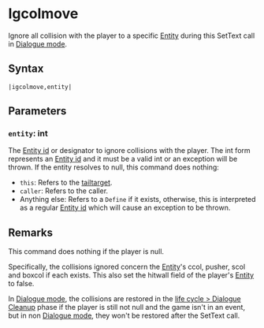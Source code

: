 # Igcolmove

Ignore all collision with the player to a specific [Entity](../../../Data%20format/Entity.md) during this SetText call in [Dialogue mode](../../Dialogue%20mode.md).

## Syntax

````
|igcolmove,entity|
````

## Parameters

### `entity`: int

The [Entity id](../Entity%20id.md) or designator to ignore collisions with the player. The int form represents an [Entity id](../Entity%20id.md) and it must be a valid int or an exception will be thrown. If the entity resolves to null, this command does nothing:

* `this`: Refers to the [tailtarget](../../Notable%20local%20variable/tailtarget.md).
* `caller`: Refers to the caller.
* Anything else: Refers to a `Define` if it exists, otherwise, this is interpreted as a regular [Entity id](../Entity%20id.md) which will cause an exception to be thrown.

## Remarks

This command does nothing if the player is null.

Specifically, the collisions ignored concern the [Entity](../../../Data%20format/Entity.md)'s ccol, pusher, scol and boxcol if each exists. This also set the hitwall field of the player's [Entity](../../../Data%20format/Entity.md) to false.

In [Dialogue mode](../../Dialogue%20mode.md), the collisions are restored in the [life cycle > Dialogue Cleanup](../../life%20cycle.md#dialogue-cleanup) phase if the player is still not null and the game isn't in an event, but in non [Dialogue mode](../../Dialogue%20mode.md), they won't be restored after the SetText call.
